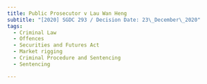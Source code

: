 ```yaml
---
title: Public Prosecutor v Lau Wan Heng
subtitle: "[2020] SGDC 293 / Decision Date: 23\_December\_2020"
tags:
  - Criminal Law
  - Offences
  - Securities and Futures Act
  - Market rigging
  - Criminal Procedure and Sentencing
  - Sentencing

---
```

